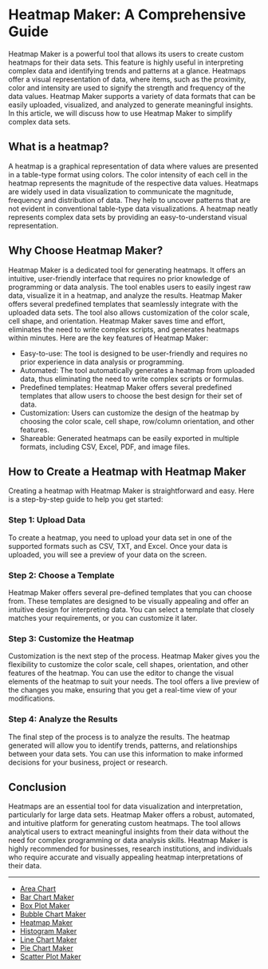 # Heatmap Maker: A Comprehensive Guide

Heatmap Maker is a powerful tool that allows its users to create custom heatmaps for their data sets. This feature is highly useful in interpreting complex data and identifying trends and patterns at a glance. Heatmaps offer a visual representation of data, where items, such as the proximity, color and intensity are used to signify the strength and frequency of the data values. Heatmap Maker supports a variety of data formats that can be easily uploaded, visualized, and analyzed to generate meaningful insights. In this article, we will discuss how to use Heatmap Maker to simplify complex data sets.

## What is a heatmap?
A heatmap is a graphical representation of data where values are presented in a table-type format using colors. The color intensity of each cell in the heatmap represents the magnitude of the respective data values. Heatmaps are widely used in data visualization to communicate the magnitude, frequency and distribution of data. They help to uncover patterns that are not evident in conventional table-type data visualizations. A heatmap neatly represents complex data sets by providing an easy-to-understand visual representation.

## Why Choose Heatmap Maker?
Heatmap Maker is a dedicated tool for generating heatmaps. It offers an intuitive, user-friendly interface that requires no prior knowledge of programming or data analysis. The tool enables users to easily ingest raw data, visualize it in a heatmap, and analyze the results. Heatmap Maker offers several predefined templates that seamlessly integrate with the uploaded data sets. The tool also allows customization of the color scale, cell shape, and orientation. Heatmap Maker saves time and effort, eliminates the need to write complex scripts, and generates heatmaps within minutes. Here are the key features of Heatmap Maker:

- Easy-to-use: The tool is designed to be user-friendly and requires no prior experience in data analysis or programming.
- Automated: The tool automatically generates a heatmap from uploaded data, thus eliminating the need to write complex scripts or formulas.
- Predefined templates: Heatmap Maker offers several predefined templates that allow users to choose the best design for their set of data.
- Customization: Users can customize the design of the heatmap by choosing the color scale, cell shape, row/column orientation, and other features.
- Shareable: Generated heatmaps can be easily exported in multiple formats, including CSV, Excel, PDF, and image files. 

## How to Create a Heatmap with Heatmap Maker

Creating a heatmap with Heatmap Maker is straightforward and easy. Here is a step-by-step guide to help you get started:

### Step 1: Upload Data

To create a heatmap, you need to upload your data set in one of the supported formats such as CSV, TXT, and Excel. Once your data is uploaded, you will see a preview of your data on the screen. 

### Step 2: Choose a Template

Heatmap Maker offers several pre-defined templates that you can choose from. These templates are designed to be visually appealing and offer an intuitive design for interpreting data. You can select a template that closely matches your requirements, or you can customize it later.

### Step 3: Customize the Heatmap

Customization is the next step of the process. Heatmap Maker gives you the flexibility to customize the color scale, cell shapes, orientation, and other features of the heatmap. You can use the editor to change the visual elements of the heatmap to suit your needs. The tool offers a live preview of the changes you make, ensuring that you get a real-time view of your modifications.

### Step 4: Analyze the Results

The final step of the process is to analyze the results. The heatmap generated will allow you to identify trends, patterns, and relationships between your data sets. You can use this information to make informed decisions for your business, project or research.

## Conclusion

Heatmaps are an essential tool for data visualization and interpretation, particularly for large data sets. Heatmap Maker offers a robust, automated, and intuitive platform for generating custom heatmaps. The tool allows analytical users to extract meaningful insights from their data without the need for complex programming or data analysis skills. Heatmap Maker is highly recommended for businesses, research institutions, and individuals who require accurate and visually appealing heatmap interpretations of their data.

---

+ [Area Chart](https://chart-makers-jekyll.onrender.com/2023/05/22/area-chart-maker)
+ [Bar Chart Maker](https://chart-makers-jekyll.onrender.com/2023/05/22/bar-chart-maker)
+ [Box Plot Maker](https://chart-makers-jekyll.onrender.com/2023/05/22/box-plot-maker)
+ [Bubble Chart Maker](https://chart-makers-jekyll.onrender.com/2023/05/22/bubble-chart-maker)
+ [Heatmap Maker](https://chart-makers-jekyll.onrender.com/2023/05/22/heatmap-maker)
+ [Histogram Maker](https://chart-makers-jekyll.onrender.com/2023/05/22/histogram-maker)
+ [Line Chart Maker](https://chart-makers-jekyll.onrender.com/2023/05/22/line-chart-maker)
+ [Pie Chart Maker](https://chart-makers-jekyll.onrender.com/2023/05/22/pie-chart-maker)
+ [Scatter Plot Maker](https://chart-makers-jekyll.onrender.com/2023/05/22/scatter-plot-maker)
